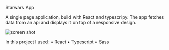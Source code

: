 Starwars App

A single page application, build with React and typescripy.
The app fetches data from an api and displays it on top of a responsive design.

![screen shot](https://user-images.githubusercontent.com/85071405/139757568-77e9ddd8-8bac-4085-8221-1c1886fdbfe1.png)

In this project I used:
• React
• Typescript
• Sass
